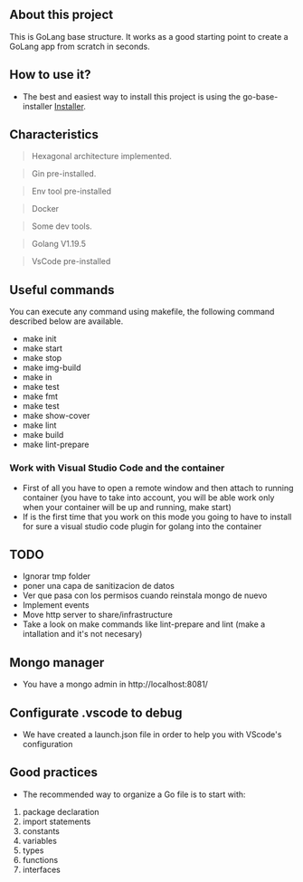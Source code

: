 ## About this project

This is GoLang base structure. It works as a good starting point to create a GoLang app from scratch in seconds.

## How to use it?

- The best and easiest way to install this project is using the go-base-installer [Installer](https://github.com/lucasnv/gobase-installer).

## Characteristics

> Hexagonal architecture implemented.

> Gin pre-installed.

> Env tool pre-installed

> Docker

> Some dev tools.

> Golang V1.19.5

> VsCode pre-installed

## Useful commands

You can execute any command using makefile, the following command described below are available.

- make init
- make start
- make stop
- make img-build
- make in
- make test
- make fmt
- make test
- make show-cover
- make lint
- make build
- make lint-prepare

### Work with Visual Studio Code and the container

- First of all you have to open a remote window and then attach to running container (you have to take into account, you will be able work only when your container will be up and running, make start)
- If is the first time that you work on this mode you going to have to install for sure a visual studio code plugin for golang into the container

## TODO

- Ignorar tmp folder
- poner una capa de sanitizacion de datos
- Ver que pasa con los permisos cuando reinstala mongo de nuevo
- Implement events
- Move http server to share/infrastructure
- Take a look on make commands like lint-prepare and lint (make a intallation and it's not necesary)

## Mongo manager

- You have a mongo admin in http://localhost:8081/

## Configurate .vscode to debug

- We have created a launch.json file in order to help you with VScode's configuration

## Good practices

- The recommended way to organize a Go file is to start with:

1. package declaration
2. import statements
3. constants
4. variables
5. types
6. functions
7. interfaces
